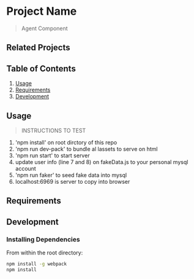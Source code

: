 # Project Name

> Agent Component

## Related Projects
<!--
  - https://github.com/teamName/repo
  - https://github.com/teamName/repo
  - https://github.com/teamName/repo
  - https://github.com/teamName/repo -->

## Table of Contents

1. [Usage](#Usage)
1. [Requirements](#requirements)
1. [Development](#development)

## Usage

> INSTRUCTIONS TO TEST

1) 'npm install' on root dirctory of this repo
2) 'npm run dev-pack' to bundle al lassets to serve on html
3) 'npm run start' to start server
4) update user info (line 7 and 8) on fakeData.js to your personal mysql account
5) 'npm run faker' to seed fake data into mysql
6) localhost:6969 is server to copy into browser

## Requirements


## Development

### Installing Dependencies

From within the root directory:

```sh
npm install -g webpack
npm install
```

